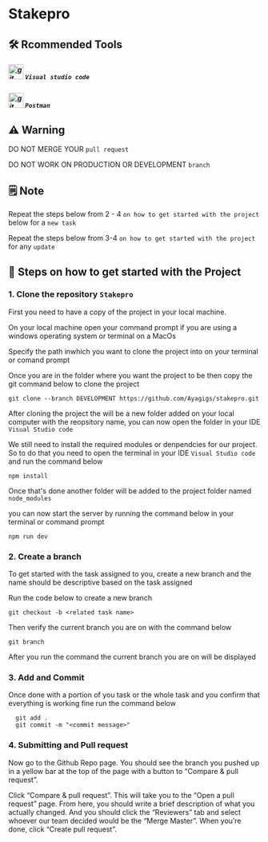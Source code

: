 # Stakepro

## 🛠 Rcommended Tools

##### <img src="https://upload.wikimedia.org/wikipedia/commons/thumb/9/9a/Visual_Studio_Code_1.35_icon.svg/2048px-Visual_Studio_Code_1.35_icon.svg.png" alt="git" width="30" height="30"/> `Visual studio code` 

##### <img src="https://camo.githubusercontent.com/93b32389bf746009ca2370de7fe06c3b5146f4c99d99df65994f9ced0ba41685/68747470733a2f2f7777772e766563746f726c6f676f2e7a6f6e652f6c6f676f732f676574706f73746d616e2f676574706f73746d616e2d69636f6e2e737667" alt="git" width="30" height="30"/>  `Postman`

## ⚠️ Warning
DO NOT MERGE YOUR `pull request`

DO NOT WORK ON PRODUCTION OR DEVELOPMENT `branch`

## 🗒 Note
Repeat the steps below from 2 - 4 `on how to get started with the project` below for a `new task`

Repeat the steps below from 3-4 `on how to get started with the project` for any `update`




## 🚀 Steps on how to get started with the Project

### 1. Clone the repository `Stakepro`
First you need to have a copy of the project in your local machine.

On your local machine open your command prompt if you are using a windows operating system or terminal on a MacOs

Specify the path inwhich you want to clone the project into on your terminal or comand prompt</p>

Once you are in the folder where you want the project to be then copy the git command below to clone the project
 
``` 
git clone --branch DEVELOPMENT https://github.com/Ayagigs/stakepro.git
```

After cloning the project the will be a new folder added on your local computer with the reopsitory name, you can now open the folder in your IDE `Visual Studio code` 

We still need to install the required modules or denpendcies for our project. So to do that you need to open the terminal in your IDE `Visual Studio code` and run the command below

``` 
npm install 
```

Once that's done another folder will be added to the project folder named `node_modules` 

you can now start the server by running the command below in your terminal or command prompt

``` 
npm run dev 
```

### 2. Create a branch 
To get started with the task assigned to you, create a new branch and the name should be descriptive based on the task assigned 

Run the code below to create a new branch

```
git checkout -b <related task name>
```

Then verify the current branch you are on with the command below

```
git branch
```

After you run the command the current branch you are on will be displayed


### 3. Add and Commit
Once done with a portion of you task or the whole task and you confirm that everything is working fine
run the command below

```
  git add .
  git commit -m "<commit message>"
```


### 4. Submitting and Pull request
Now go to the Github Repo page. You should see the branch you pushed up in a yellow bar at the top of the page with a button to “Compare & pull request”.

Click “Compare & pull request”. This will take you to the “Open a pull request” page. From here, you should write a brief description of what you actually changed. And you should click the “Reviewers” tab and select whoever our team decided would be the “Merge Master”. When you’re done, click “Create pull request”.
